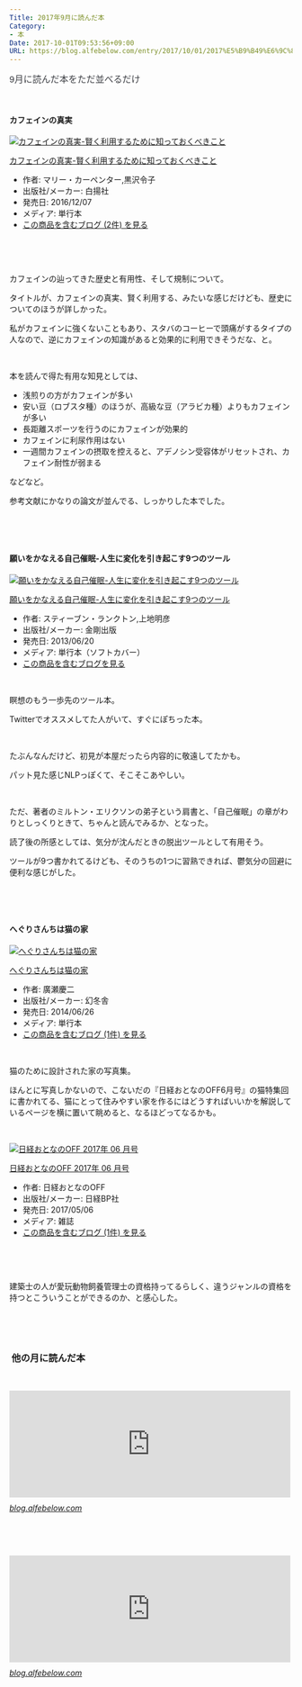 ```yaml
---
Title: 2017年9月に読んだ本
Category:
- 本
Date: 2017-10-01T09:53:56+09:00
URL: https://blog.alfebelow.com/entry/2017/10/01/2017%E5%B9%B49%E6%9C%88%E3%81%AB%E8%AA%AD%E3%82%93%E3%81%A0%E6%9C%AC
---
```


<p><span style="color: #3d3f44; font-family: 'Helvetica Neue', Helvetica, Arial, 'ヒラギノ角ゴ Pro W3', 'Hiragino Kaku Gothic Pro', メイリオ, Meiryo, 'ＭＳ Ｐゴシック', 'MS PGothic', sans-serif; font-size: 16px; font-style: normal; font-variant-ligatures: normal; font-variant-caps: normal; font-weight: normal; letter-spacing: normal; orphans: 2; text-align: start; text-indent: 0px; text-transform: none; white-space: normal; widows: 2; word-spacing: 0px; -webkit-text-stroke-width: 0px; background-color: #ffffff; text-decoration-style: initial; text-decoration-color: initial; display: inline !important; float: none;">9月に読んだ本をただ並べるだけ</span></p>
<p> </p>
<h4>カフェインの真実 </h4>
<div class="freezed">
<div class="hatena-asin-detail"><a href="http://www.amazon.co.jp/exec/obidos/ASIN/4826901933/ab1025-22/"><img class="hatena-asin-detail-image" title="カフェインの真実-賢く利用するために知っておくべきこと" src="https://images-fe.ssl-images-amazon.com/images/I/51wtNU9Y0yL._SL160_.jpg" alt="カフェインの真実-賢く利用するために知っておくべきこと" /></a>
<div class="hatena-asin-detail-info">
<p class="hatena-asin-detail-title"><a href="http://www.amazon.co.jp/exec/obidos/ASIN/4826901933/ab1025-22/">カフェインの真実-賢く利用するために知っておくべきこと</a></p>
<ul>
<li><span class="hatena-asin-detail-label">作者:</span> マリー・カーペンター,黒沢令子</li>
<li><span class="hatena-asin-detail-label">出版社/メーカー:</span> 白揚社</li>
<li><span class="hatena-asin-detail-label">発売日:</span> 2016/12/07</li>
<li><span class="hatena-asin-detail-label">メディア:</span> 単行本</li>
<li><a href="http://d.hatena.ne.jp/asin/4826901933/ab1025-22" target="_blank">この商品を含むブログ (2件) を見る</a></li>
</ul>
</div>
<div class="hatena-asin-detail-foot"> </div>
</div>
</div>
<p> </p>
<p>カフェインの辿ってきた歴史と有用性、そして規制について。</p>
<p>タイトルが、カフェインの真実、賢く利用する、みたいな感じだけども、歴史についてのほうが詳しかった。</p>
<p>私がカフェインに強くないこともあり、スタバのコーヒーで頭痛がするタイプの人なので、逆にカフェインの知識があると効果的に利用できそうだな、と。</p>
<p> </p>
<p>本を読んで得た有用な知見としては、</p>
<ul>
<li>浅煎りの方がカフェインが多い</li>
<li>安い豆（ロブスタ種）のほうが、高級な豆（アラビカ種）よりもカフェインが多い</li>
<li>長距離スポーツを行うのにカフェインが効果的</li>
<li>カフェインに利尿作用はない</li>
<li>一週間カフェインの摂取を控えると、アデノシン受容体がリセットされ、カフェイン耐性が弱まる</li>
</ul>
<p>などなど。</p>
<p>参考文献にかなりの論文が並んでる、しっかりした本でした。</p>
<p> </p>
<p> </p>
<h4>願いをかなえる自己催眠-人生に変化を引き起こす9つのツール  </h4>
<div class="freezed">
<div class="hatena-asin-detail"><a href="http://www.amazon.co.jp/exec/obidos/ASIN/4772413162/ab1025-22/"><img class="hatena-asin-detail-image" title="願いをかなえる自己催眠-人生に変化を引き起こす9つのツール" src="https://images-fe.ssl-images-amazon.com/images/I/51T2qSUYvpL._SL160_.jpg" alt="願いをかなえる自己催眠-人生に変化を引き起こす9つのツール" /></a>
<div class="hatena-asin-detail-info">
<p class="hatena-asin-detail-title"><a href="http://www.amazon.co.jp/exec/obidos/ASIN/4772413162/ab1025-22/">願いをかなえる自己催眠-人生に変化を引き起こす9つのツール</a></p>
<ul>
<li><span class="hatena-asin-detail-label">作者:</span> スティーブン・ランクトン,上地明彦</li>
<li><span class="hatena-asin-detail-label">出版社/メーカー:</span> 金剛出版</li>
<li><span class="hatena-asin-detail-label">発売日:</span> 2013/06/20</li>
<li><span class="hatena-asin-detail-label">メディア:</span> 単行本（ソフトカバー）</li>
<li><a href="http://d.hatena.ne.jp/asin/4772413162/ab1025-22" target="_blank">この商品を含むブログを見る</a></li>
</ul>
</div>
<div class="hatena-asin-detail-foot"> </div>
</div>
</div>
<p>瞑想のもう一歩先のツール本。</p>
<p>Twitterでオススメしてた人がいて、すぐにぽちった本。</p>
<p> </p>
<p>たぶんなんだけど、初見が本屋だったら内容的に敬遠してたかも。</p>
<p>パット見た感じNLPっぽくて、そこそこあやしい。</p>
<p> </p>
<p>ただ、著者のミルトン・エリクソンの弟子という肩書と、「自己催眠」の章がわりとしっくりときて、ちゃんと読んでみるか、となった。</p>
<p>読了後の所感としては、気分が沈んだときの脱出ツールとして有用そう。</p>
<p>ツールが9つ書かれてるけども、そのうちの1つに習熟できれば、鬱気分の回避に便利な感じがした。</p>
<p> </p>
<p> </p>
<h4>へぐりさんちは猫の家</h4>
<div class="freezed">
<div class="hatena-asin-detail"><a href="http://www.amazon.co.jp/exec/obidos/ASIN/4344025938/ab1025-22/"><img class="hatena-asin-detail-image" title="へぐりさんちは猫の家" src="https://images-fe.ssl-images-amazon.com/images/I/41L-FnIehwL._SL160_.jpg" alt="へぐりさんちは猫の家" /></a>
<div class="hatena-asin-detail-info">
<p class="hatena-asin-detail-title"><a href="http://www.amazon.co.jp/exec/obidos/ASIN/4344025938/ab1025-22/">へぐりさんちは猫の家</a></p>
<ul>
<li><span class="hatena-asin-detail-label">作者:</span> 廣瀬慶二</li>
<li><span class="hatena-asin-detail-label">出版社/メーカー:</span> 幻冬舎</li>
<li><span class="hatena-asin-detail-label">発売日:</span> 2014/06/26</li>
<li><span class="hatena-asin-detail-label">メディア:</span> 単行本</li>
<li><a href="http://d.hatena.ne.jp/asin/4344025938/ab1025-22" target="_blank">この商品を含むブログ (1件) を見る</a></li>
</ul>
</div>
<div class="hatena-asin-detail-foot"> </div>
</div>
</div>
<p>猫のために設計された家の写真集。</p>
<p>ほんとに写真しかないので、こないだの『日経おとなのOFF6月号』の猫特集回に書かれてる、猫にとって住みやすい家を作るにはどうすればいいかを解説しているページを横に置いて眺めると、なるほどってなるかも。</p>
<p> </p>
<div class="freezed">
<div class="hatena-asin-detail"><a href="http://www.amazon.co.jp/exec/obidos/ASIN/B06XZM7FSX/ab1025-22/"><img class="hatena-asin-detail-image" title="日経おとなのOFF 2017年 06 月号" src="https://images-fe.ssl-images-amazon.com/images/I/61y06B71ByL._SL160_.jpg" alt="日経おとなのOFF 2017年 06 月号" /></a>
<div class="hatena-asin-detail-info">
<p class="hatena-asin-detail-title"><a href="http://www.amazon.co.jp/exec/obidos/ASIN/B06XZM7FSX/ab1025-22/">日経おとなのOFF 2017年 06 月号</a></p>
<ul>
<li><span class="hatena-asin-detail-label">作者:</span> 日経おとなのOFF</li>
<li><span class="hatena-asin-detail-label">出版社/メーカー:</span> 日経BP社</li>
<li><span class="hatena-asin-detail-label">発売日:</span> 2017/05/06</li>
<li><span class="hatena-asin-detail-label">メディア:</span> 雑誌</li>
<li><a href="http://d.hatena.ne.jp/asin/B06XZM7FSX/ab1025-22" target="_blank">この商品を含むブログ (1件) を見る</a></li>
</ul>
</div>
<div class="hatena-asin-detail-foot"> </div>
</div>
</div>
<p> </p>
<p>建築士の人が愛玩動物飼養管理士の資格持ってるらしく、違うジャンルの資格を持つとこういうことができるのか、と感心した。</p>
<p> </p>
<p> </p>

###  他の月に読んだ本

<p> </p>
<p><iframe class="embed-card embed-blogcard" style="display: block; width: 100%; height: 190px; max-width: 500px; margin: 10px 0px;" title="7.8月に読んだ本 - FUN YOU BLOG" src="https://hatenablog-parts.com/embed?url=http%3A%2F%2Fblog.alfebelow.com%2Fentry%2F2017%2F09%2F03%2F7.8%25E6%259C%2588%25E3%2581%25AB%25E8%25AA%25AD%25E3%2582%2593%25E3%2581%25A0%25E6%259C%25AC" frameborder="0" scrolling="no"></iframe><cite class="hatena-citation"><a href="http://blog.alfebelow.com/entry/2017/09/03/7.8%E6%9C%88%E3%81%AB%E8%AA%AD%E3%82%93%E3%81%A0%E6%9C%AC">blog.alfebelow.com</a></cite></p>
<p> </p>
<p> </p>
<p><iframe class="embed-card embed-blogcard" style="display: block; width: 100%; height: 190px; max-width: 500px; margin: 10px 0px;" title="2017年6月に読んだ本 - FUN YOU BLOG" src="https://hatenablog-parts.com/embed?url=http%3A%2F%2Fblog.alfebelow.com%2Fentry%2F2017%2F07%2F02%2F2017%25E5%25B9%25B46%25E6%259C%2588%25E3%2581%25AB%25E8%25AA%25AD%25E3%2582%2593%25E3%2581%25A0%25E6%259C%25AC" frameborder="0" scrolling="no"></iframe><cite class="hatena-citation"><a href="http://blog.alfebelow.com/entry/2017/07/02/2017%E5%B9%B46%E6%9C%88%E3%81%AB%E8%AA%AD%E3%82%93%E3%81%A0%E6%9C%AC">blog.alfebelow.com</a></cite></p>
<p> </p>
